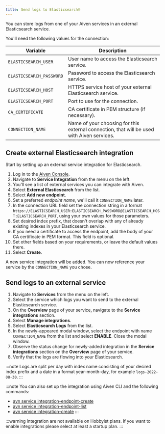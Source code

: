 ```yaml
---
title: Send logs to Elasticsearch®
---
```


You can store logs from one of your Aiven services in an external
Elasticsearch service.

You\'ll need the following values for the connection:

| Variable                 | Description                                                                                |
| ------------------------ | ------------------------------------------------------------------------------------------ |
| `ELASTICSEARCH_USER`     | User name to access the Elasticsearch service.                                             |
| `ELASTICSEARCH_PASSWORD` | Password to access the Elasticsearch service.                                              |
| `ELASTICSEARCH_HOST`     | HTTPS service host of your external Elasticsearch service.                                 |
| `ELASTICSEARCH_PORT`     | Port to use for the connection.                                                            |
| `CA_CERTIFICATE`         | CA certificate in PEM structure (if necessary).                                            |
| `CONNECTION_NAME`        | Name of your choosing for this external connection, that will be used with Aiven services. |

## Create external Elasticsearch integration

Start by setting up an external service integration for Elasticsearch.

1.  Log in to the [Aiven Console](https://console.aiven.io/).
2.  Navigate to **Service Integration** from the menu on the left.
3.  You\'ll see a list of external services you can integrate with
    Aiven.
4.  Select **External Elasticsearch** from the list.
5.  Select **Add new endpoint**.
6.  Set a preferred *endpoint name*, we\'ll call it `CONNECTION_NAME`
    later.
7.  In the connection URL field set the connection string in a format
    `https://ELASTICSEARCH_USER:ELASTICSEARCH_PASSWORD@ELASTICSEARCH_HOST:ELASTICSEARCH_PORT`,
    using your own values for those parameters.
8.  Set desired index prefix, that doesn\'t overlap with any of already
    existing indexes in your Elasticsearch service.
9.  If you need a certificate to access the endpoint, add the body of
    your CA certificate in PEM format. This field is optional.
10. Set other fields based on your requirements, or leave the default
    values there.
11. Select **Create**.

A new service integration will be added. You can now reference your
service by the `CONNECTION_NAME` you chose.

## Send logs to an external service

1.  Navigate to **Services** from the menu on the left.
2.  Select the service which logs you want to send to the external
    Elasticsearch service.
3.  On the **Overview** page of your service, navigate to the **Service
    integrations** section.
4.  Select **Manage integrations**.
5.  Select **Elasticsearch Logs** from the list.
6.  In the newly-appeared modal window, select the endpoint with name
    `CONNECTION_NAME` from the list and select **ENABLE**. Close the
    modal window.
7.  Observe the status change for newly-added integration in the
    **Service integrations** section on the **Overview** page of your
    service.
8.  Verify that the logs are flowing into your Elasticsearch.

:::note
Logs are split per day with index name consisting of your desired index
prefix and a date in a format year-month-day, for example
`logs-2022-08-30`.
:::

:::note
You can also set up the integration using Aiven CLI and the following
commands:

-   [avn service integration-endpoint-create](/docs/tools/cli/service/integration#avn_service_integration_endpoint_create)
-   [avn service integration-endpoint-list](/docs/tools/cli/service/integration#avn_service_integration_endpoint_list)
-   [avn service integration-create](/docs/tools/cli/service/integration#avn_service_integration_create)
:::

:::warning
Integration are not available on Hobbyist plans. If you want to enable
integrations please select at least a startup plan.
:::
